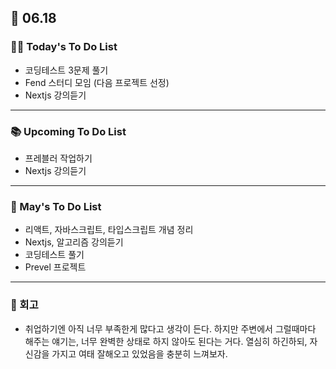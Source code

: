 ## 📆 06.18

### 💁‍♀️ Today's To Do List

- 코딩테스트 3문제 풀기
- Fend 스터디 모임 (다음 프로젝트 선정)
- Nextjs 강의듣기

---

### 📚 Upcoming To Do List

- 프레블러 작업하기
- Nextjs 강의듣기

---

### 📌 May's To Do List

- 리액트, 자바스크립트, 타입스크립트 개념 정리
- Nextjs, 알고리즘 강의듣기
- 코딩테스트 풀기
- Prevel 프로젝트

---

### 👀 회고

- 취업하기엔 아직 너무 부족한게 많다고 생각이 든다. 하지만 주변에서 그럴때마다 해주는 얘기는, 너무 완벽한 상태로 하지 않아도 된다는 거다. 열심히 하긴하되, 자신감을 가지고 여태 잘해오고 있었음을 충분히 느껴보자.
